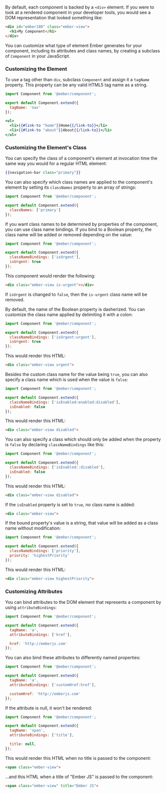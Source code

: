 By default, each component is backed by a `<div>` element. If you were
to look at a rendered component in your developer tools, you would see
a DOM representation that looked something like:

```html
<div id="ember180" class="ember-view">
  <h1>My Component</h1>
</div>
```

You can customize what type of element Ember generates for your
component, including its attributes and class names, by creating a
subclass of `Component` in your JavaScript.

### Customizing the Element

To use a tag other than `div`, subclass `Component` and assign it
a `tagName` property. This property can be any valid HTML5 tag name as a
string.

```javascript {data-filename=app/components/navigation-bar.js}
import Component from '@ember/component';

export default Component.extend({
  tagName: 'nav'
});
```

```handlebars {data-filename=app/templates/components/navigation-bar.hbs}
<ul>
  <li>{{#link-to "home"}}Home{{/link-to}}</li>
  <li>{{#link-to "about"}}About{{/link-to}}</li>
</ul>
```

### Customizing the Element's Class

You can specify the class of a component's element at invocation time the same
way you would for a regular HTML element:

```handlebars
{{navigation-bar class="primary"}}
```

You can also specify which class names are applied to the component's
element by setting its `classNames` property to an array of strings:

```javascript {data-filename=app/components/navigation-bar.js}
import Component from '@ember/component';

export default Component.extend({
  classNames: ['primary']
});
```

If you want class names to be determined by properties of the component,
you can use class name bindings. If you bind to a Boolean property, the
class name will be added or removed depending on the value:

```javascript {data-filename=app/components/todo-item.js}
import Component from '@ember/component';

export default Component.extend({
  classNameBindings: ['isUrgent'],
  isUrgent: true
});
```

This component would render the following:

```html
<div class="ember-view is-urgent"></div>
```

If `isUrgent` is changed to `false`, then the `is-urgent` class name will be removed.

By default, the name of the Boolean property is dasherized. You can customize the class name
applied by delimiting it with a colon:

```javascript {data-filename=app/components/todo-item.js}
import Component from '@ember/component';

export default Component.extend({
  classNameBindings: ['isUrgent:urgent'],
  isUrgent: true
});
```

This would render this HTML:

```html
<div class="ember-view urgent">
```

Besides the custom class name for the value being `true`, you can also specify a class name which is used when the value is `false`:

```javascript {data-filename=app/components/todo-item.js}
import Component from '@ember/component';

export default Component.extend({
  classNameBindings: ['isEnabled:enabled:disabled'],
  isEnabled: false
});
```

This would render this HTML:

```html
<div class="ember-view disabled">
```

You can also specify a class which should only be added when the property is
`false` by declaring `classNameBindings` like this:

```javascript {data-filename=app/components/todo-item.js}
import Component from '@ember/component';

export default Component.extend({
  classNameBindings: ['isEnabled::disabled'],
  isEnabled: false
});
```

This would render this HTML:

```html
<div class="ember-view disabled">
```

If the `isEnabled` property is set to `true`, no class name is added:

```html
<div class="ember-view">
```

If the bound property's value is a string, that value will be added as a class name without
modification:

```javascript {data-filename=app/components/todo-item.js}
import Component from '@ember/component';

export default Component.extend({
  classNameBindings: ['priority'],
  priority: 'highestPriority'
});
```

This would render this HTML:

```html
<div class="ember-view highestPriority">
```

### Customizing Attributes

You can bind attributes to the DOM element that represents a component
by using `attributeBindings`:

```javascript {data-filename=app/components/link-item.js}
import Component from '@ember/component';

export default Component.extend({
  tagName: 'a',
  attributeBindings: ['href'],

  href: 'http://emberjs.com'
});
```

You can also bind these attributes to differently named properties:

```javascript {data-filename=app/components/link-item.js}
import Component from '@ember/component';

export default Component.extend({
  tagName: 'a',
  attributeBindings: ['customHref:href'],

  customHref: 'http://emberjs.com'
});
```

If the attribute is null, it won't be rendered:

```javascript {data-filename=app/components/link-item.js}
import Component from '@ember/component';

export default Component.extend({
  tagName: 'span',
  attributeBindings: ['title'],

  title: null,
});
```
This would render this HTML when no title is passed to the component:

```html
<span class="ember-view">
```

...and this HTML when a title of "Ember JS" is passed to the component:

```html
<span class="ember-view" title="Ember JS">
```

<!-- eof - needed for pages that end in a code block  -->

